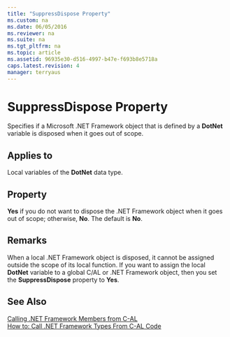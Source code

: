 ```yaml
---
title: "SuppressDispose Property"
ms.custom: na
ms.date: 06/05/2016
ms.reviewer: na
ms.suite: na
ms.tgt_pltfrm: na
ms.topic: article
ms.assetid: 96935e30-d516-4997-b47e-f693b8e5718a
caps.latest.revision: 4
manager: terryaus
---
```

# SuppressDispose Property
Specifies if a Microsoft .NET Framework object that is defined by a **DotNet** variable is disposed when it goes out of scope.  
  
## Applies to  
 Local variables of the **DotNet** data type.  
  
## Property  
 **Yes** if you do not want to dispose the .NET Framework object when it goes out of scope; otherwise, **No**. The default is **No**.  
  
## Remarks  
 When a local .NET Framework object is disposed, it cannot be assigned outside the scope of its local function. If you want to assign the local **DotNet** variable to a global C\/AL or .NET Framework object, then you set the **SuppressDispose** property to **Yes**.  
  
## See Also  
 [Calling .NET Framework Members from C\-AL](../dynamics-nav/Calling-.NET-Framework-Members-from-C-AL.md)   
 [How to: Call .NET Framework Types From C\-AL Code](../Topic/How%20to:%20Call%20.NET%20Framework%20Types%20From%20C-AL%20Code.md)